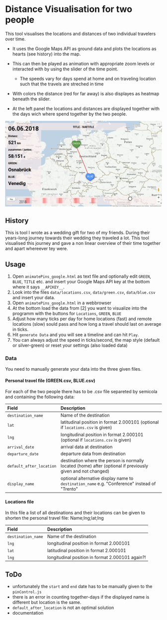 # Distance Visualisation for two people

This tool visualises the locations and distances of two individual travelers over time.
- It uses the Google Maps API as ground data and plots the locations as hearts (see history) into the map.
- This can then be played as animation with appropriate zoom levels or interacted with by using the slider of the time point.
  - The speeds vary for days spend at home and on traveling location such that the travels are streched in time

- With colors the distance (red for far away) is also displayes as heatmap beneath the slider.

- At the left panel the locations and distances are displayed together with the days wich where spend together by the two people.

![example view of visualised data](img/example_pic.png)
## History
This is tool I wrote as a wedding gift for two of my friends.
During their years-long journey towards their wedding they traveled a lot.
This tool visualised this journey and gave a non linear overview of their time together and apart whereever tey were.

## Usage

1. Open `animatePins_google.html` as text file and optionally edit `GREEN`, `BLUE`, `TITLE` etc. and insert your Google Maps API key at the bottom where it says `__APIKEY__`.
2. Look into the files `data/locations.csv`, `data/green.csv`, `data/blue.csv` and insert your data.
3. Open `animatePins_google.html` in a webbrowser
4. At the bottom load the data from [2] you want to visualize into the programm with the buttons for `Locations`, `GREEN`, `BLUE`
5. Adjust how many ticks per day for home locations (fast) and remote locations (slow) sould pass and how long a travel should last on average in ticks.
6. Hit `generate Data` and you will see a timeline and can hit `Play`.
7. You can always adjust the speed in ticks/second, the map style (default or silver-green) or reset your settings (also loaded data)

### Data

You need to manually generate your data into the three given files.


#### Personal travel file (GREEN.csv, BLUE.csv)
For each of the two people there has to be .csv file separeted by semicola and containing the following data:

| Field                   | Description  |
|:----------------------- |:------------ |
| `destination_name`      | Name of the destination |
| `lat`                   | latitudinal position in format 2.000101 (optional if `locations.csv` is given)  |
| `lng`                   | longitudinal position in format 2.000101 (optional if `locations.csv` is given)  |
| `arrival_date`          | arrival data at destination  |
| `departure_date`        | departure data from destination  |
| `default_after_location`| destination where the person is normally located (home) after (optional if previously given and not changed)  |
| `display_name`          | optional alternative display name to `destination_name` e.g. "Conference" instead of "Trento"  |

#### Locations file
In this file a list of all destinations and their locations can be given to shorten the personal travel file:
Name;lng;lat;lng

| Field                  | Description  |
|:---------------------- |:------------ |
| `destination_name`     | Name of the destination |
| `lng`                  | longitudinal position in format 2.000101 
| `lat`                  | latitudinal position in format 2.000101 
| `lng`                  | longitudinal position in format 2.000101 again?!

## ToDo
- unfortunately the `start` and `end` date has to be manually given to the `pinControl.js`
- there is an error in counting together-days if the displayed name is different but location is the same.
- `default_after_location` is not an optimal solution
- documentation

